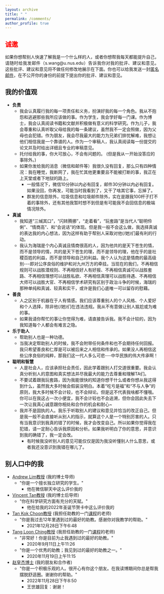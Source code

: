 ```yaml
---
layout: archive
title: " "
permalink: /comments/
author_profile: true
---
```


## <span style="color: red">诚邀</span>
<html><body>
<p align="justify">
如果你想帮别人快速了解我是一个什么样的人，或者你想帮我每天都能提升自己，请随时给我发邮件（s.wang@u.nus.edu）告诉我你对我的批评、建议和意见。这些批评、建议和意见将不做任何修改地展示在下面。你也可以给我发送一封<a href="https://anonymousemail.me/">匿名邮件</a>，在不公开你的身份的前提下提出你的批评、建议和意见。
</p>
</body></html>

## 我的价值观
* __负责__
  - 我会认真履行我的每一项责任和义务，扮演好我的每一个角色。我从不抱怨和逃避那些我所应该做的事。作为学生，我会学好每一门课。作为博士，我会认真阅读书籍和文献并积极做有意义的科学研究。作为儿子，我会尊重和认真听取父母给我的每一条建议，虽然我不一定会照做，因为父母也会犯错。作为朋友，我会尽我最大的能力为兄弟们排忧解难，我想让他们相信我是一个靠谱的人。作为一个审稿人，我认真阅读每一份提交的论文并及时给出详细且专业的审稿意见。
  - 托付给我的事，你大可放心，不会有问题的。 (但是我从一开始没答应的事除外。)
  - 如果你发给我的消息（微信和邮件等）我很久没有回复，那么只有四种情况：我在睡觉，我断网了，我在忙其他更重要且不能被打断的事，我正在上天堂或者下地狱的路上。
    + 一般情况下，微信10分钟以内必有回复，邮件30分钟以内必有回复。如果没回，你再发，可能当时我看到了，又干了啥其它事，忘掉了。
    + 群发的信息除外，垃圾信息和垃圾邮件除外，实在是跟我100杆子打不着的事除外，还有其他我暂时想不到但是有可能我不会回信息的极端情况除外。
* __真诚__
  - 我知道“三缄其口”，“闪转腾挪”，“走着看”，“玩套路”是当代人“聪明伶俐”、“情商高”、和“会说话”的体现。但是我一般不会这么做，我选择真诚的表达我的内心想法，因为这样有助于帮别人采取对他(/她)们最有利的行动。
  - 我认为海瑞是个内心真诚且情商很高的人，因为他共的是天下苍生的情，而不是领导的情，共的是天下苍生的理，而不是领导的理，他在乎的是社稷百姓的利益，而不是领导和自己的利益。我个人认为这是情商的最高级别---即对公序良俗的维护和对九州万方的牵挂。当现在的我们，不再相信规则可以战胜潜规则、不再相信好人有好报、不再相信真诚可以战胜套路、不再相信理想可以战胜私欲、不再相信真理可以战胜待遇、不再相信大师可以战胜大官、不再相信学术研究有区别于政治斗争的时候，海瑞的那种单纯和真诚、较真和实干，或许是我们心底唯一可以留存的慰藉。
* __善良__
  - 人之区别于机器在于人有情感。我们应该尊重别人的个人风格、个人爱好和个人选择，除非他(/她)们在违法违规。我从不有意做让别人尴尬或为难的事。
  - 如果我请你帮忙的事让你觉得为难，请直接告诉我。我不会计较的，因为我知道每个人都会有难言之隐。
* __乐于助人__
  - 帮助别人也是一种功德。
  - 当我决定帮助别人的时候，我不会附带任何条件和也不会期待任何回报。我只希望善良和仁厚是可以被后来之人相信和传承的。如果没人再相信这些公序良俗的纯粹，那我们这一代人多么可悲---中华民族的伟大传承啊！
* __聪明和智慧__
  - 人是社会人，应该承担社会责任，因此学着跟别人打交道很重要。我会认真分析别人的意图和真实想法并尽我最大的能力去尊重和理解TA们。
  - 不要试着跟我玩套路，因为我能很快的知道你想干什么或者你想从我这得到什么，虽然我大多时候会假装没明白。本着“吃亏是福”和“不与人争”的原则，我大多时候不会计较，也不会辩论。但是这不代表我啥都不懂哦。你可以在我这占一次小便宜，我不会计较也不会追溯，但你会因此失去下一次让我真心诚意跟你相处和合作的机会和耐心~
  - 我并不是固执的人。我乐于听取别人的建议和意见并恰当的改正自己。但是我一般不会直接听从别人的指示，就算这个人是一个特别厉害的人。只有当我意识到我真的错了的时候，我才会改变自己。所以如果你觉得我在犯错，请一定耐心告诉我原因和分析。如果我听明白了你的意思，并意识到我的确错了，我一定会改。
    * 有时候我没听别人的意见可能仅仅是因为我没听懂别人什么意思，或者我还没意识到我错在哪儿了。

## 别人口中的我
* [Andrew Lim教授](https://www.limandrew.org/) (我的博士导师)
  - "你是一个擅长独立研究的学生。"
    + 他在微信聊天中这么评价我的
* [Vincent Tan教授](https://vyftan.github.io/) (我的博士后导师)
  - "你在科学研究方面有充分的天赋。"
    + 他在给我的2022年圣诞节贺卡中这么评价我的
* [Tan Kok Choon教授](https://bizfaculty.nus.edu.sg/faculty-details/?profId=239) (我担任助教的一门[课程](https://nusmods.com/modules/MTM5001/maritime-industry-fundamentals)的老师)
  - "你是我过去12年里遇到过的最好的助教。感谢你对我教学的帮助。"
    + 2021年12月28日下午6:48
* [Tang Loon Ching教授](https://cde.nus.edu.sg/isem/staff/tang-loon-ching/) (我担任助教的一门[课程](https://nusmods.com/modules/IE4243/decision-modeling-risk-analysis)的老师)
  - "非常好！你是目前为止我遇到过的最好的助教。" 
    + 2020年9月11日上午11:26
  - "你是一个优秀的助教；我见到过的最好的助教之一。" 
    + 2020年11月19日上午11:15
* [赵皇杰博士](https://scholar.google.com/citations?user=IIf_h_8AAAAJ&hl=en) (我的朋友和合作者)
  - "你是一个积极乐观的人。很开心有你这个朋友。在我读博期间你总是帮我摆脱舒适圈。谢谢你的帮助。"
    + 2022年11月28日下午8:50
    + 王世雄回复：谢谢！
